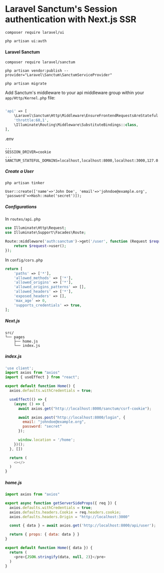 # Laravel Sanctum's Session authentication with Next.js SSR

```
composer require laravel/ui

php artisan ui:auth
```
#### Laravel Sanctum
```
composer require laravel/sanctum

php artisan vendor:publish --provider="Laravel\Sanctum\SanctumServiceProvider"

php artisan migrate
```

Add Sanctum's middleware to your api middleware group within your `app/Http/Kernel.php` file:

```php

'api' => [
    \Laravel\Sanctum\Http\Middleware\EnsureFrontendRequestsAreStateful::class,
    'throttle:60,1',
    \Illuminate\Routing\Middleware\SubstituteBindings::class,
],
```

.env
```
...
SESSION_DRIVER=cookie
...
SANCTUM_STATEFUL_DOMAINS=localhost,localhost:8000,localhost:3000,127.0.0.1,127.0.0.1:8000,127.0.0.1:3000,::1
```

##### Create a User
```
php artisan tinker

User::create(['name'=>'John Doe', 'email'=>'johndoe@example.org', 'password'=>Hash::make('secret')]);
```

##### Configurations

In `routes/api.php`

```php
use Illuminate\Http\Request;
use Illuminate\Support\Facades\Route;

Route::middleware('auth:sanctum')->get('/user', function (Request $request) {
    return $request->user();
});
```

In `config/cors.php`

```php
return [
    'paths' => ['*'],
    'allowed_methods' => ['*'],
    'allowed_origins' => ['*'],
    'allowed_origins_patterns' => [],
    'allowed_headers' => ['*'],
    'exposed_headers' => [],
    'max_age' => 0,
    'supports_credentials' => true,
];
```

##### Next.js

```
src/
└── pages
    ├── home.js
    └── index.js
```

##### index.js
```javascript
'use client';
import axios from "axios"
import { useEffect } from "react";

export default function Home() {
  axios.defaults.withCredentials = true;

  useEffect(() => {
    (async () => {
      await axios.get("http://localhost:8000/sanctum/csrf-cookie");

      await axios.post("http://localhost:8000/login", {
        email: "johndoe@example.org",
        password: "secret"
      });

      window.location = '/home';
    })();
  }, [])

  return (
    <></>
  )
}
```

##### home.js
```javascript
import axios from "axios"

export async function getServerSideProps({ req }) {
  axios.defaults.withCredentials = true;
  axios.defaults.headers.Cookie = req.headers.cookie;
  axios.defaults.headers.Origin = "http://localhost:3000"

  const { data } = await axios.get('http://localhost:8000/api/user');

  return { props: { data: data } }
}

export default function Home({ data }) {
  return (
    <pre>{JSON.stringify(data, null, 2)}</pre>
  )
}
```
